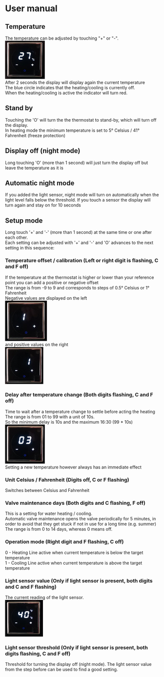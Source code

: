 # User manual
## Temperature
The temperature can be adjusted by touching "+" or "-".  
<img src="valve_off.jpg"/>  
After 2 seconds the display will display again the current temperature  
The blue circle indicates that the heating/cooling is currently off.  
When the heating/cooling is active the indicator will turn red.  
## Stand by
Touching the 'O' will turn the the thermostat to stand-by, which will turn off the display.  
In heating mode the minimum temperature is set to 5° Celsius / 41° Fahrenheit (freeze protection)
## Display off (night mode)
Long touching 'O' (more than 1 second) will just turn the display off but leave the temperature as it is

## Automatic night mode
If you added the light sensor, night mode will turn on automatically when the light level falls below the threshold.
If you touch a sensor the display will turn again and stay on for 10 seconds

## Setup mode
Long touch '+' and '-' (more than 1 second) at the same time or one after each other.  
Each setting can be adjusted with '+' and '-' and 'O' advances to the next setting in this sequence:  

### Temperature offset / calibration (Left or right digit is flashing, C and F off)
If the temperature at the thermostat is higher or lower than your reference point you can add a positive or negative offset  
The range is from -9 to 9 and corresponds to steps of 0.5° Celsius or 1° Fahrenheit  
Negative values are displayed on the left  
<img src="negative_offset.jpg"/>  
and positive values on the right  
<img src="positive_offset.jpg"/>  

### Delay after temperature change (Both digits flashing, C and F off)
Time to wait after a temperature change to settle before acting the heating  
The range is from 01 to 99 with a unit of 10s.  
So the minimum delay is 10s and the maximum 16:30 (99 * 10s)  
<img src="valve_delay.jpg"/>  
Setting a new temperature however always has an immediate effect  

### Unit Celsius / Fahrenheit (Digits off, C or  F flashing)
Switches between Celsius and Fahrenheit

### Valve maintenance days (Both digits and C flashing, F off)  
This is a setting for water heating / cooling.  
Automatic valve maintenance opens the valve periodically for 5 minutes, in order to avoid that they get stuck if not in use for a long time (e.g. summer)  
The range is from 0 to 14 days, whereas 0 means off.

### Operation mode (Right digit and F flashing, C off)
0 - Heating       Line active when current temperature is below the target temperature  
1 - Cooling       Line active when current temperature is above the target temperature  

### Light sensor value (Only if light sensor is present, both digits and C and F flashing)
The current reading of the light sensor.  
<img src="light_sensor_status.jpg"/>

### Light sensor threshold (Only if light sensor is present, both digits flashing, C and F off)
Threshold for turning the display off (night mode). The light sensor value from the step before can be used to find a good setting.  
